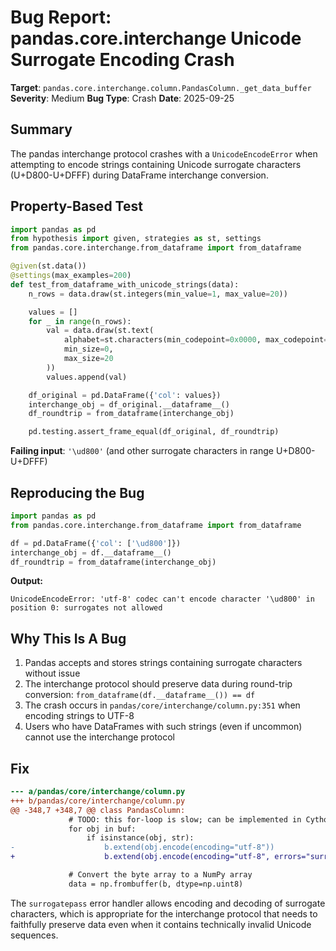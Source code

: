 # Bug Report: pandas.core.interchange Unicode Surrogate Encoding Crash

**Target**: `pandas.core.interchange.column.PandasColumn._get_data_buffer`
**Severity**: Medium
**Bug Type**: Crash
**Date**: 2025-09-25

## Summary

The pandas interchange protocol crashes with a `UnicodeEncodeError` when attempting to encode strings containing Unicode surrogate characters (U+D800-U+DFFF) during DataFrame interchange conversion.

## Property-Based Test

```python
import pandas as pd
from hypothesis import given, strategies as st, settings
from pandas.core.interchange.from_dataframe import from_dataframe

@given(st.data())
@settings(max_examples=200)
def test_from_dataframe_with_unicode_strings(data):
    n_rows = data.draw(st.integers(min_value=1, max_value=20))

    values = []
    for _ in range(n_rows):
        val = data.draw(st.text(
            alphabet=st.characters(min_codepoint=0x0000, max_codepoint=0x1FFFF),
            min_size=0,
            max_size=20
        ))
        values.append(val)

    df_original = pd.DataFrame({'col': values})
    interchange_obj = df_original.__dataframe__()
    df_roundtrip = from_dataframe(interchange_obj)

    pd.testing.assert_frame_equal(df_original, df_roundtrip)
```

**Failing input**: `'\ud800'` (and other surrogate characters in range U+D800-U+DFFF)

## Reproducing the Bug

```python
import pandas as pd
from pandas.core.interchange.from_dataframe import from_dataframe

df = pd.DataFrame({'col': ['\ud800']})
interchange_obj = df.__dataframe__()
df_roundtrip = from_dataframe(interchange_obj)
```

**Output:**
```
UnicodeEncodeError: 'utf-8' codec can't encode character '\ud800' in position 0: surrogates not allowed
```

## Why This Is A Bug

1. Pandas accepts and stores strings containing surrogate characters without issue
2. The interchange protocol should preserve data during round-trip conversion: `from_dataframe(df.__dataframe__()) == df`
3. The crash occurs in `pandas/core/interchange/column.py:351` when encoding strings to UTF-8
4. Users who have DataFrames with such strings (even if uncommon) cannot use the interchange protocol

## Fix

```diff
--- a/pandas/core/interchange/column.py
+++ b/pandas/core/interchange/column.py
@@ -348,7 +348,7 @@ class PandasColumn:
             # TODO: this for-loop is slow; can be implemented in Cython/C/C++ later
             for obj in buf:
                 if isinstance(obj, str):
-                    b.extend(obj.encode(encoding="utf-8"))
+                    b.extend(obj.encode(encoding="utf-8", errors="surrogatepass"))

             # Convert the byte array to a NumPy array
             data = np.frombuffer(b, dtype=np.uint8)
```

The `surrogatepass` error handler allows encoding and decoding of surrogate characters, which is appropriate for the interchange protocol that needs to faithfully preserve data even when it contains technically invalid Unicode sequences.